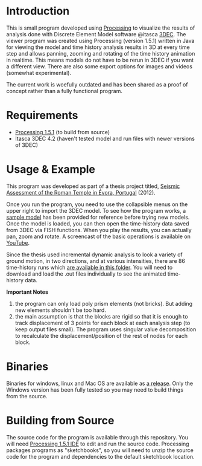 # Introduction
This is small program developed using [Processing](https://processing.org/) to visualize the results of analysis done with Discrete Element Model software @itasca [3DEC](https://www.itascacg.com/software/3DEC). The viewer program was created using Processing (version 1.5.1) written in Java for viewing the model and time history analysis results in 3D at every time step and allows panning, zooming and rotating of the time history animation in realtime. This means models do not have to be rerun in 3DEC if you want a different view. There are also some export options for images and videos (somewhat experimental). 

The current work is woefully outdated and has been shared as a proof of concept rather than a fully functional program.

# Requirements
- [Processing 1.5.1](https://github.com/processing/processing/releases/download/processing-1.5.1/processing-1.5.1-windows.zip) (to build from source)
- Itasca 3DEC 4.2 (haven't tested model and run files with newer versions of 3DEC)

# Usage & Example
This program was developed as part of a thesis project titled, [Seismic Assessment of the Roman Temple in Évora, Portugal](https://msc-sahc.org/wp-content/uploads/2020/07/2012_ANayeri.pdf) (2012). 

Once you run the program, you need to use the collapsible menus on the upper right to import the 3DEC model. To see how the program works, a [sample model](https://raw.githubusercontent.com/anayeri/Visual3DEC/main/example/model/m03_geometry.dat) has been provided for reference before trying new models. Once the model is loaded, you can then open the time-history data saved from 3DEC via FISH functions. When you play the results, you can actually pan, zoom and rotate. A screencast of the basic operations is available on [YouTube](https://youtu.be/L4JJ2jVPOj8).

Since the thesis used incremental dynamic analysis to look a variety of ground motion, in two directions, and at various intensities, there are 86 time-history runs which [are available in this folder](https://github.com/anayeri/Visual3DEC/tree/main/example/data). You will need to download and load the .out files individually to see the animated time-history data.

**Important Notes**
1. the program can only load poly prism elements (not bricks). But adding new elements shouldn't be too hard.
2. the main assumption is that the blocks are rigid so that it is enough to track displacement of 3 points for each block at each analysis step (to keep output files small). The program uses singular value decomposition to recalculate the displacement/position of the rest of nodes for each block. 

# Binaries
Binaries for windows, linux and Mac OS are available as [a release](https://github.com/anayeri/Visual3DEC/releases). Only the Windows version has been fully tested so you may need to build things from the source.

# Building from Source
The source code for the program is available through this repository. You will need [Processing 1.5.1 IDE](https://github.com/processing/processing/releases/download/processing-1.5.1/processing-1.5.1-windows.zip) to edit and run the source code. Processing packages programs as "sketchbooks", so you will need to unzip the source code for the program and dependencies to the default sketchbook location.
